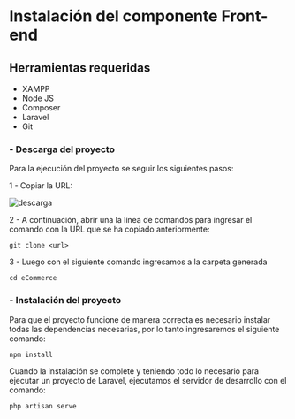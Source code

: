 
# Instalación del componente Front-end

## Herramientas requeridas

- XAMPP
- Node JS
- Composer
- Laravel
- Git

### - Descarga del proyecto

Para la ejecución del proyecto se seguir los siguientes pasos: 

1 - Copiar la URL:

![descarga](https://user-images.githubusercontent.com/58127103/188290983-285b5dd1-72da-429f-b1e7-60a260ec5d3f.png)

2 - A continuación, abrir una la línea de comandos para ingresar el comando con la URL que se ha copiado anteriormente:
```
git clone <url> 
```

3 - Luego con el siguiente comando ingresamos a la carpeta generada
```
cd eCommerce
```
### - Instalación del proyecto

Para que el proyecto funcione de manera correcta es necesario instalar todas las dependencias necesarias, por lo tanto ingresaremos el siguiente comando:
```
npm install
```
Cuando la instalación se complete y teniendo todo lo necesario para ejecutar un proyecto de Laravel, ejecutamos el servidor de desarrollo con el comando:
```
php artisan serve
```

